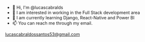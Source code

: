 - 👋 Hi, I'm @lucascabralds
- 👀 I am interested in working in the Full Stack development area
- 🌱 I am currently learning Django, React-Native and Power BI
- 📫 You can reach me through my email.

lucascabraldossantos53@gmail.com

